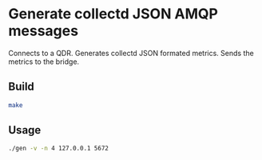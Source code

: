 # Generate collectd JSON AMQP messages

Connects to a QDR.  Generates collectd JSON formated metrics.  Sends the metrics to the bridge.

## Build

```bash
make
```

## Usage

```bash
./gen -v -n 4 127.0.0.1 5672
```
